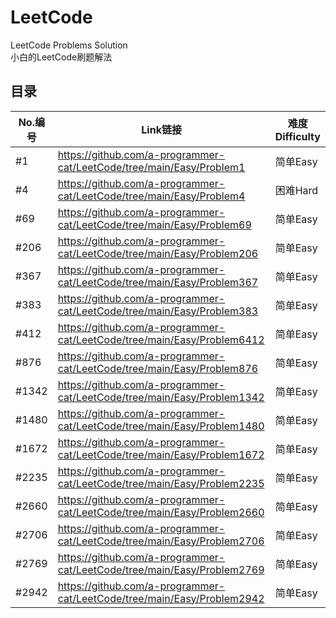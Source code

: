 # LeetCode
LeetCode Problems Solution  
小白的LeetCode刷题解法  

## 目录  
| No.编号 | Link链接 | 难度Difficulty | 
| --------| --------| ---- |
| #1 | https://github.com/a-programmer-cat/LeetCode/tree/main/Easy/Problem1 | 简单Easy |
| #4 | https://github.com/a-programmer-cat/LeetCode/tree/main/Easy/Problem4 | 困难Hard |
| #69 | https://github.com/a-programmer-cat/LeetCode/tree/main/Easy/Problem69 | 简单Easy 
| #206 | https://github.com/a-programmer-cat/LeetCode/tree/main/Easy/Problem206 | 简单Easy |
| #367 | https://github.com/a-programmer-cat/LeetCode/tree/main/Easy/Problem367 | 简单Easy |
| #383 | https://github.com/a-programmer-cat/LeetCode/tree/main/Easy/Problem383 | 简单Easy |
| #412 | https://github.com/a-programmer-cat/LeetCode/tree/main/Easy/Problem6412 | 简单Easy |
| #876 | https://github.com/a-programmer-cat/LeetCode/tree/main/Easy/Problem876 | 简单Easy |
| #1342 | https://github.com/a-programmer-cat/LeetCode/tree/main/Easy/Problem1342 | 简单Easy |
| #1480 | https://github.com/a-programmer-cat/LeetCode/tree/main/Easy/Problem1480 | 简单Easy |
| #1672 | https://github.com/a-programmer-cat/LeetCode/tree/main/Easy/Problem1672 | 简单Easy |
| #2235 | https://github.com/a-programmer-cat/LeetCode/tree/main/Easy/Problem2235 | 简单Easy |
| #2660 | https://github.com/a-programmer-cat/LeetCode/tree/main/Easy/Problem2660 | 简单Easy |
| #2706 | https://github.com/a-programmer-cat/LeetCode/tree/main/Easy/Problem2706 | 简单Easy |
| #2769 | https://github.com/a-programmer-cat/LeetCode/tree/main/Easy/Problem2769 | 简单Easy |
| #2942 | https://github.com/a-programmer-cat/LeetCode/tree/main/Easy/Problem2942 | 简单Easy |
